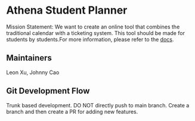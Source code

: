 # Athena Student Planner
Mission Statement: We want to create an online tool that combines the traditional calendar with a ticketing system. This tool should be made for students by students.For more information, please refer to the [docs](https://www.notion.so/Student-Planner-d846991fccc54418981b09f31fbb4fd9).
## Maintainers
Leon Xu, Johnny Cao
## Git Development Flow
Trunk based development. DO NOT directly push to main branch. Create a branch and then create a PR for adding new features.
